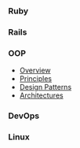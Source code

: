 ### Ruby
### Rails
### OOP
- [Overview](software-design/overview.mds)
- [Principles](software-design/principles.md)
- [Design Patterns](software-design/design-patterns.md)
- [Architectures](software-design/architectures.md)
### DevOps
### Linux
